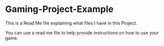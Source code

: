 # Gaming-Project-Example

This is a Read Me file explaining what files I have in this Project. 

You can use a read me file to help provide instructions on how to use your game.

